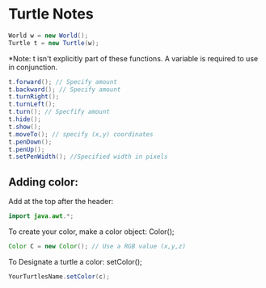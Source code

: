 # Turtle Notes
```Java
World w = new World();
Turtle t = new Turtle(w);
```
*Note: t isn't explicitly part of these functions. A variable is required to use in conjunction.
``` Java
t.forward(); // Specify amount
t.backward(); // Specify amount
t.turnRight();
t.turnLeft();
t.turn(); // Specfify amount
t.hide();
t.show();
t.moveTo(); // specify (x,y) coordinates
t.penDown();
t.penUp();
t.setPenWidth(); //Specified width in pixels
```
## Adding color:
Add at the top after the header:
``` Java
import java.awt.*;
```
To create your color, make a color object: Color();
```Java
Color C = new Color(); // Use a RGB value (x,y,z)
```
To Designate a turtle a color: setColor();
```Java
YourTurtlesName.setColor(c);
```
